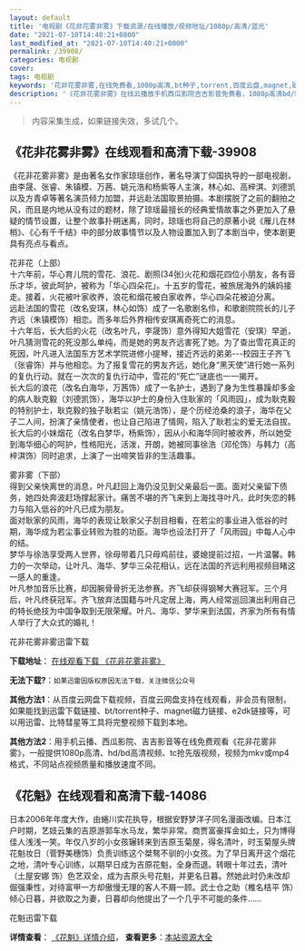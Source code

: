```yaml
---
layout: default
title: '电视剧《花非花雾非雾》下载资源/在线播放/视频地址/1080p/高清/蓝光'
date: "2021-07-10T14:40:21+0800"
last_modified_at: "2021-07-10T14:40:21+0800"
permalink: /39908/
categories: 电视剧
cover:
tags: 电视剧
keywords: '花非花雾非雾,在线免费看,1080p高清,bt种子,torrent,百度云盘,magnet,磁力链,迅雷下载资源'
description: '《花非花雾非雾》在线云播放手机西瓜影院吉吉影音免费看，1080p高清bd/hd未删减完整版和tc抢先枪版，mkv/mp4格式，附带bt/torrent种子、magnet/磁力链、百度云盘、网盘资源迅雷下载链接'
---
```


>内容采集生成，如果链接失效，多试几个。


## 《花非花雾非雾》在线观看和高清下载-39908

《花非花雾非雾》是由著名女作家琼瑶创作，著名导演丁仰国执导的一部电视剧，由李晟、张睿、朱镇模、万茜、姚元浩和杨紫等人主演，林心如、高梓淇、刘德凯以及方青卓等著名演员倾力加盟，并远赴法国取景拍摄。本剧摆脱了之前的翻拍之风，而且是内地从没有过的题材，除了琼瑶最擅长的经典爱情故事之外更加入了悬疑的情节设置，让整个故事扑朔迷离，同时，琼瑶也将自己的原著小说《雁儿在林梢》、《心有千千结》中的部分故事情节以及人物设置加入到了本剧当中，使本剧更具有亮点与看点。</p>花非花（上部）<br />十六年前，华心育儿院的雪花、浪花、剧照(34张)火花和烟花四位小朋友，各有音乐才华，彼此呵护，被称为「华心四朵花」。十五岁的雪花，被旅居海外的姨妈接走。接着，火花被叶家收养，浪花和烟花被白家收养，华心四朵花被迫分离。<br />远赴法国的雪花（改名安琪，林心如饰）成了一名歌剧名伶，和歌剧院院长的儿子齐远（朱镇模饰）相恋。而多年后外界相传安琪离奇死亡的消息。<br />十六年后，长大后的火花（改名叶凡，李晟饰）意外得知大姐雪花（安琪）早逝，叶凡猜测雪花的死没那么单纯，而是她的男友齐远害死了她。为了查出雪花真正的死因，叶凡进入法国东方艺术学院进修小提琴，接近齐远的弟弟---校园王子齐飞（张睿饰）并与他相恋。为了报复雪花的男友齐远，她化身“黑天使&rdquo;进行她一系列的复仇行动。就在一次次的复仇行动中，雪花的“死亡”谜底也一一揭开。<br />长大后的浪花（改名白海华，万茜饰）成了一名护士，遇到了身为生性暴躁却多金的病人耿克毅（刘德凯饰），海华以护士的身份入住耿家的「风雨园」，成为耿克毅的特别护士，耿克毅的独子耿若尘（姚元浩饰），是个历经沧桑的浪子，海华在父子二人间，扮演了亲情使者，也让自己陷进了情网，陷入了耿若尘的爱无法自拔。<br />长大后的小妹烟花（改名白梦华，杨紫饰），因从小和海华同时被收养，所以她受到海华细心的呵护，性格阳光，活泼，开朗，她被同事徐浩（邓伦饰）与韩力（高梓淇饰）同时追求，上演了一出啼笑皆非的生活趣事。</p>雾非雾（下部）<br />得到父亲快离世的消息，叶凡赶回上海仍没见到父亲最后一面。面对父亲留下债务，她四处奔波赶场撑起家计。痛苦不堪的齐飞来到上海找寻叶凡，此时失恋的韩力与陷入低谷的叶凡已成为朋友。<br />面对耿家的风雨，海华的表现让耿家父子刮目相看，在若尘的事业进入低谷的时期，海华成为若尘事业转败为胜的功臣。海华也设法打开了「风雨园」中每人心中的结。<br />梦华与徐浩享受两人世界，徐母带着几只母鸡前往，婆媳提前过招，一片温馨。韩力的一次举动，让叶凡、海华、梦华三朵花相认，远在法国的齐远利用视频目睹这一感人的重逢。<br />叶凡参加音乐比赛，却因腕骨骨折无法参赛。齐飞却获得钢琴大赛冠军。三个月后，叶凡终获冠军。齐飞放弃法国籍与叶凡定居上海，两人经常巡回演出利用自己的特长绝技为中国争取到无限荣耀。叶凡、海华、梦华来到法国，齐家为所有有情人举行了大众式的婚礼！


花非花雾非雾迅雷下载

**下载地址**： [在线观看下载 《花非花雾非雾》](https://www.993dy.com//vod-detail-id-12381.html) 


**无法下载?**：`如果迅雷因版权原因无法下载，关注微信公众号 `

**其他方法1**：从百度云网盘下载视频，百度云网盘支持在线观看，非会员有限制，如果能找到迅雷下载链接、bt/torrent种子、magnet磁力链接、e2dk链接等，可以用迅雷、比特彗星等工具将完整视频下载到本地。

**其他方法2**：用手机云播、西瓜影院、吉吉影音等在线免费观看《花非花雾非雾》，一般提供1080p高清、hd/bd高清视频、tc抢先版视频，视频为mkv或mp4格式，不同站点视频质量和播放速度不同。


## 《花魁》在线观看和高清下载-14086

日本2006年年度大作，由蜷川实花执导，根据安野梦洋子同名漫画改编。日本江户时期，艺妓云集的吉原游郭车水马龙，繁华非常。商贾富豪挥金如土，只为博得佳人浅浅一笑。年仅八岁的小女孩辗转来到吉原玉菊屋，得名清叶，时玉菊屋头牌花魁妆日（菅野美穗饰）负责训练这个桀骜不驯的小女孩。为了早日离开这个烟花之地，清叶专心训练，以期早日成为吉原花魁，全身而退。转眼十年过去，清叶（土屋安娜 饰）色艺双全，成为吉原头号花魁，并更名日暮。然她此时仍未改却倔强秉性，对待富甲一方却傲慢无理的客人不屑一顾。武士仓之助（椎名桔平 饰）倾心日暮，并欲取之为妻，日暮却向他提出了一个几乎不可能的条件……


花魁迅雷下载

**详情查看**： [《花魁》详情介绍](/movie/14086/)， **查看更多**：[本站资源大全](/movie/t/all/)

